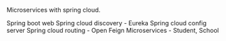 Microservices with spring cloud.

Spring boot web
Spring cloud discovery - Eureka
Spring cloud config server
Spring cloud routing - Open Feign
Microservices - Student, School 
